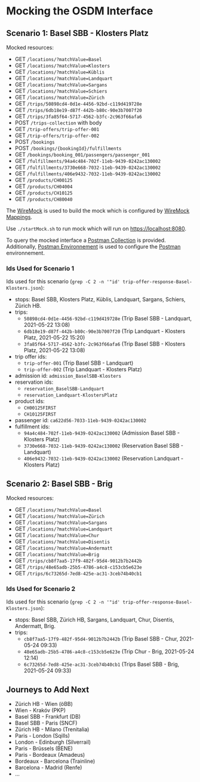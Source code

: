 # Mocking the OSDM Interface

## Scenario 1: Basel SBB - Klosters Platz

Mocked resources:

- GET `/locations/?matchValue=Basel`
- GET `/locations/?matchValue=Klosters`
- GET `/locations/?matchValue=Küblis`
- GET `/locations/?matchValue=Landquart`
- GET `/locations/?matchValue=Sargans`
- GET `/locations/?matchValue=Schiers`
- GET `/locations/?matchValue=Zürich`
- GET `/trips/50898cd4-0d1e-4456-92bd-c119d419728e`
- GET `/trips/6db18e19-d87f-442b-b80c-90e3b7007f20`
- GET `/trips/3fa85f64-5717-4562-b3fc-2c963f66afa6`
- POST `/trips-collection` with body
- GET `/trip-offers/trip-offer-001`
- GET `/trip-offers/trip-offer-002`
- POST `/bookings`
- POST `/bookings/{bookingId}/fulfillments`
- GET `/bookings/booking_001/passengers/passenger_001`
- GET `/fulfillments/94a4c484-702f-11eb-9439-0242ac130002`
- GET `/fulfillments/3730e668-7032-11eb-9439-0242ac130002`
- GET `/fulfillments/406e9432-7032-11eb-9439-0242ac130002`
- GET `/products/CH00125`
- GET `/products/CH04004`
- GET `/products/CH10125`
- GET `/products/CH80040`

The [WireMock](https://wiremock.org) is used to build the mock which is configured
by [WireMock Mappings](./mappings/sale-core-mappings.json).

Use `./startMock.sh` to run mock which will run on [https://localhost:8080](https://localhost:8080).

To query the mocked interface a [Postman Collection](OSDM-API.postman_collection.json) is
provided. Additionally, [Postman Environnement](OSDM-API.postman_collection.json) is used to
configure the [Postman](https://www.postman.com) environnement.

### Ids Used for Scenario 1

Ids used for this scenario (`grep -C 2 -n '"id' trip-offer-response-Basel-Klosters.json`):

- stops: Basel SBB, Klosters Platz, Küblis, Landquart, Sargans, Schiers, Zürich HB.
- trips:
  - `50898cd4-0d1e-4456-92bd-c119d419728e` (Trip Basel SBB - Landquart, 2021-05-22 13:08)
  - `6db18e19-d87f-442b-b80c-90e3b7007f20` (Trip Landquart - Klosters Platz, 2021-05-22 15:20)
  - `3fa85f64-5717-4562-b3fc-2c963f66afa6` (Trip Basel SBB - Klosters Platz, 2021-05-22 13:08)
- trip offer ids: 
  - `trip-offer-001` (Trip Basel SBB - Landquart)
  - `trip-offer-002` (Trip Landquart - Klosters Platz)
- admission id: `admission_BaselSBB-Klosters`
- reservation ids:
  - `reservation_BaselSBB-Landquart`
  - `reservation_Landquart-KlostersPlatz`
- product ids:
  - `CH00125FIRST`
  - `CH10125FIRST`
- passenger id: `ca622d56-7033-11eb-9439-0242ac130002`
- fulfillment ids:
  - `94a4c484-702f-11eb-9439-0242ac130002` (Admission Basel SBB - Klosters Platz)
  - `3730e668-7032-11eb-9439-0242ac130002` (Reservation Basel SBB - Landquart)
  - `406e9432-7032-11eb-9439-0242ac130002` (Reservation Landquart - Klosters Platz)

## Scenario 2: Basel SBB - Brig

Mocked resources:

- GET `/locations/?matchValue=Basel`
- GET `/locations/?matchValue=Zürich`
- GET `/locations/?matchValue=Sargans`
- GET `/locations/?matchValue=Landquart`
- GET `/locations/?matchValue=Chur`
- GET `/locations/?matchValue=Disentis`
- GET `/locations/?matchValue=Andermatt`
- GET `/locations/?matchValue=Brig`
- GET `/trips/cb8f7aa5-17f9-482f-95d4-9012b7b2442b`
- GET `/trips/48e65adb-25b5-4786-a4c8-c153cb5e623e`
- GET `/trips/6c73265d-7ed8-425e-ac31-3ceb74b40cb1`

### Ids Used for Scenario 2

Ids used for this scenario (`grep -C 2 -n '"id' trip-offer-response-Basel-Klosters.json`):

- stops: Basel SBB, Zürich HB, Sargans, Landquart, Chur, Disentis, Andermatt, Brig.
- trips:
  - `cb8f7aa5-17f9-482f-95d4-9012b7b2442b` (Trip Basel SBB - Chur, 2021-05-24 09:33)
  - `48e65adb-25b5-4786-a4c8-c153cb5e623e` (Trip Chur - Brig, 2021-05-24 12:14)
  - `6c73265d-7ed8-425e-ac31-3ceb74b40cb1` (Trips Basel SBB - Brig, 2021-05-24 09:33)

## Journeys to Add Next

- Zürich HB - Wien (öBB)
- Wien - Krakóv (PKP)
- Basel SBB - Frankfurt (DB)
- Basel SBB - Paris (SNCF)
- Zürich HB - Milano (Trenitalia)
- Paris - London (Sqills)
- London - Edinburgh (Silverrail)
- Paris - Brüssels (BENE)
- Paris - Bordeaux (Amadeus)
- Bordeaux - Barcelona (Trainline)
- Barcelona - Madrid (Renfe)
- ...
